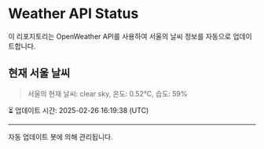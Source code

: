 
# Weather API Status

이 리포지토리는 OpenWeather API를 사용하여 서울의 날씨 정보를 자동으로 업데이트합니다.

## 현재 서울 날씨
> 서울의 현재 날씨: clear sky, 온도: 0.52°C, 습도: 59%

⏳ 업데이트 시간: 2025-02-26 16:19:38 (UTC)

---
자동 업데이트 봇에 의해 관리됩니다.
